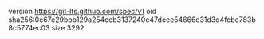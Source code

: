 version https://git-lfs.github.com/spec/v1
oid sha256:0c67e29bbb129a254ceb3137240e47deee54666e31d3d4fcbe783b8c5774ec03
size 3292
